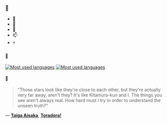 ### 👋

- 🔭
- 🌱
- 💬
- 📫
- ⚡

#### 🧏

[![Most used languages](https://github-readme-stats-aynah.vercel.app/api/top-langs/?username=aynh&theme=solarized-dark&langs_count=6&layout=compact&hide_title=true)](https://github.com/anuraghazra/github-readme-stats#gh-dark-mode-only)
[![Most used languages](https://github-readme-stats-aynah.vercel.app/api/top-langs/?username=aynh&theme=solarized-light&langs_count=6&layout=compact&hide_title=true)](https://github.com/anuraghazra/github-readme-stats#gh-light-mode-only)

#### 💬

> "Those stars look like they're close to each other, but they're actually very far away, aren't they? It's like Kitamura-kun and I. The things you see aren't always real. How hard must I try in order to understand the unseen truth?"

&mdash; [**Taiga Aisaka**](https://myanimelist.net/character.php?q=Taiga%20Aisaka&cat=character), [**Toradora!**](https://myanimelist.net/search/all?q=Toradora!&cat=all)
